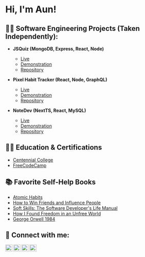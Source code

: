 <h1>Hi, I'm Aun!</h1>

<h2>👨‍💻 Software Engineering Projects (Taken Independently):</h2>

- <b>JSQuiz (MongoDB, Express, React, Node)</b>
  - [Live](https://github.com/Aun-Raza/Geo-Quiz)
  - [Demonstration](https://www.youtube.com/watch?v=emlL-SYnnXk)
  - [Repository](https://github.com/Aun-Raza/Geo-Quiz)
  
- <b>Pixel Habit Tracker (React, Node, GraphQL)</b>
  - [Live](https://github.com/Aun-Raza/Geo-Quiz)
  - [Demonstration](https://www.youtube.com/watch?v=o8DIh0qejXY)
  - [Repository](https://github.com/Aun-Raza/Geo-Quiz)
    
- <b>NoteDev (NextTS, React, MySQL)</b>
  - [Live](https://github.com/Aun-Raza/Geo-Quiz)
  - [Demonstration](https://www.youtube.com/watch?v=S6baRTcF-pI)
  - [Repository](https://github.com/Aun-Raza/Geo-Quiz)

<h2>👨‍🏫 Education & Certifications</h2>

- [Centennial College](https://www.linkedin.com/school/centennial-college)
- [FreeCodeCamp](https://www.linkedin.com/school/free-code-camp)

<h2>📚 Favorite Self-Help Books</h2>

- [Atomic Habits](https://jamesclear.com/atomic-habits)
- [How to Win Friends and Influence People](https://fs.blog/how-to-win-friends-and-influence-people/)
- [Soft Skills: The Software Developer's Life Manual](https://michael2012z.medium.com/book-review-soft-skills-the-software-developers-life-manual-by-john-sonmez-42c19a7fc3cf)
- [How I Found Freedom in an Unfree World](https://www.nateliason.com/notes/freedom-unfree-world-harry-browne)
- [George Orwell 1984](https://www.sparknotes.com/lit/1984/summary/)

<h2> 🤳 Connect with me:</h2>

[<img align="left" alt="AunRaza | YouTube" width="22px" src="https://cdn.jsdelivr.net/npm/simple-icons@v3/icons/youtube.svg" />][youtube]
[<img align="left" alt="AunRaza | Twitter" width="22px" src="https://cdn.jsdelivr.net/npm/simple-icons@v3/icons/twitter.svg" />][twitter]
[<img align="left" alt="AunRaza | LinkedIn" width="22px" src="https://cdn.jsdelivr.net/npm/simple-icons@v3/icons/linkedin.svg" />][linkedin]
[<img align="left" alt="AunRaza | Instagram" width="22px" src="https://cdn.jsdelivr.net/npm/simple-icons@v3/icons/instagram.svg" />][instagram]

[twitter]: https://twitter.com/AunRaza1523417
[youtube]: https://www.youtube.com/@aunraza3678
[instagram]: https://www.instagram.com/aunraza_2
[linkedin]: https://www.linkedin.com/in/aun--raza
